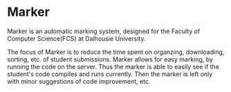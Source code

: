 # Marker

Marker is an automatic marking system, designed for the Faculty of Computer Science(FCS) at Dalhousie University.

The focus of Marker is to reduce the time spent on organzing, downloading, sorting, etc. of student submissions.
Marker allows for easy marking, by running the code on the server. Thus the marker is able to easily see if the student's code compiles and runs currently. Then the marker is left only with minor suggestions of code improvement, etc.
